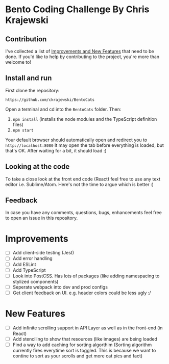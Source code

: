 # Bento Coding Challenge By Chris Krajewski

## Contribution

I've collected a list of [Improvements and New Features](#improvements) that need to be done.
If you'd like to help by contributing to the project, you're more than welcome to! 

## Install and run

First clone the repository:

```
https://github.com/ckrajewski/BentoCats
```

Open a terminal and cd into the `BentoCats` folder. Then:

1. `npm install` (installs the node modules and the TypeScript definition files)
2. `npm start` 

Your default browser should automatically open and redirect you to `http://localhost:8080`
It may open the tab before everything is loaded, but that's OK. After waiting for a bit, it should load :)

## Looking at the code

To take a close look at the front end code (React) feel free to use any text editor i.e. Sublime/Atom. Here's not the time to argue which is better :) 

## Feedback
In case you have any comments, questions, bugs, enhancements feel free to open an issue in this repository.

# Improvements
- [ ] Add client-side testing (Jest)
- [ ] Add error handling
- [ ] Add ESLint
- [ ] Add TypeScript
- [ ] Look into PostCSS. Has lots of packages (like adding namespacing to stylized components)
- [ ] Seperate webpack into dev and prod configs
- [ ] Get client feedback on UI. e.g. header colors could be less ugly :/ 

# New Features 
- [ ] Add infinite scrolling support in API Layer as well as in the front-end (in React)
- [ ] Add stenciling to show that resources (like images) are being loaded
- [ ] Find a way to add caching for sorting algorthim (Sorting algorithm currently fires everytime sort is toggled. This is because we want to contine to sort as your scrolls and get more cat pics and fact)